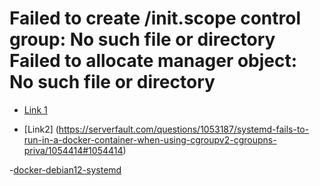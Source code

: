 # Failed to create /init.scope control group: No such file or directory Failed to allocate manager object: No such file or directory

- [Link 1](https://github.com/moby/moby/issues/42275)

- [Link2] (https://serverfault.com/questions/1053187/systemd-fails-to-run-in-a-docker-container-when-using-cgroupv2-cgroupns-priva/1054414#1054414)

-[docker-debian12-systemd](https://hub.docker.com/r/trfore/docker-debian12-systemd)
